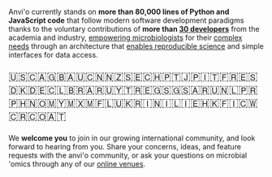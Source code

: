 Anvi'o currently stands on **more than 80,000 lines of Python and JavaScript code** that follow modern software development paradigms thanks to the voluntary contributions of **more than [30 developers](https://github.com/merenlab/anvio/blob/master/AUTHORS.txt)** from the academia and industry, [empowering microbiologists](/testimonials/) for their [complex needs](https://github.com/merenlab/anvio/releases) through an architecture that [enables reproducible science](http://merenlab.org/2016/11/21/bacteroides-genome-variants/) and simple interfaces for data access.

<p style="font-size: 16pt">  🇺🇸🇨🇦🇬🇧🇦🇺🇨🇳🇳🇿🇸🇪🇨🇭🇵🇹🇯🇵🇮🇹🇫🇷🇪🇸🇩🇰🇩🇪🇨🇱🇧🇷🇦🇷🇺🇾🇹🇷🇪🇬🇸🇬🇸🇦🇷🇺🇳🇱🇵🇷🇵🇭🇳🇴🇲🇾🇲🇽🇲🇫🇱🇺🇰🇷🇮🇳🇮🇱🇮🇪🇭🇰🇫🇮🇨🇼🇨🇷🇨🇴🇦🇹
</p>

We **welcome you** to join in our growing international community, and look forward to hearing from you. Share your concerns, ideas, and feature requests with the anvi'o community, or ask your questions on microbial 'omics through any of our [online venues](http://merenlab.org/2019/10/07/getting-help/).
